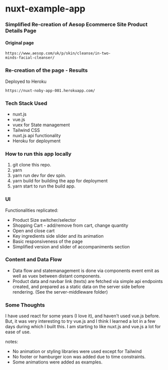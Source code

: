 # nuxt-example-app

### Simplified Re-creation of Aesop Ecommerce Site Product Details Page

#### Original page
```
https://www.aesop.com/uk/p/skin/cleanse/in-two-
minds-facial-cleanser/
```
### Re-creation of the page - Results
Deployed to Heroku
```
https://nuxt-noby-app-001.herokuapp.com/
```
### Tech Stack Used
- nuxt.js
- vue.js
- vuex for State management  
- Tailwind CSS
- nuxt.js api functionality
- Heroku for deployment

### How to run this app locally
1. git clone this repo.
2. yarn
3. yarn run dev for dev spin.
4. yarn build for building the app for deployment
5. yarn start to run the build app.

### UI
Functionalities replicated:
- Product Size switcher/selector
- Shopping Cart - add/remove from cart, change quantity
- Open and close cart
- Key ingredients side slider and its animation
- Basic responsiveness of the page
- Simplified version and slider of accompaniments section

### Content and Data Flow
- Data flow and statemanagement is done via components event emit as well as vuex between distant components.
- Product data and navbar link (texts) are fetched via simple api endpoints created, and prepared as a static data on the server side before rendering. (See the server-middleware folder)

### Some Thoughts
I have used react for some years (I love it), and haven't used vue.js before. But, it was very interesting to try vue.js and I think I learned a lot in a few days during which I built this.
I am starting to like nuxt.js and vue.js a lot for ease of use.

notes:

- No animation or styling libraries were used except for Tailwind
- No footer or hamburger icon was added due to time constraints.
- Some animations were added as examples.
